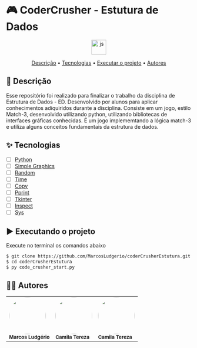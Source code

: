 # 🎮 CoderCrusher - Estutura de Dados

<div align="center" display="flex" style="justify-content:flex-start;">
      <img align="center" alt="js" height="40" width="40" src="https://cdn.jsdelivr.net/gh/devicons/devicon/icons/python/python-original.svg" />
</div>

<p align="center">
 <a href="#desc">Descrição</a> •
 <a href="#tecnologias">Tecnologias</a> • 
 <a href="#executando">Executar o projeto</a> • 
 <a href="#autor">Autores</a>
</p>

<div id="desc"/>

## 📝 Descrição
Esse repositório foi realizado para finalizar o trabalho da disciplina de Estrutura de Dados - ED. 
Desenvolvido por alunos para aplicar conhecimentos adiquiridos durante a disciplina.
Consiste em um jogo, estilo Match-3, desenvolvido utilizando python, utilizando bibliotecas de interfaces gráficas conhecidas.
É um jogo implememtando a lógica match-3 e utiliza alguns conceitos fundamentais da estrutura de dados.

<div id="tecnologias"/>

## ✨ Tecnologias

-   [ ] [Python](https://www.python.org/)
-   [ ] [Simple Graphics](https://github.com/EstiT/ImageOverlay/blob/master/SimpleGraphics.py)
-   [ ] [Random](https://docs.python.org/3/library/random.html)
-   [ ] [Time](https://docs.python.org/3/library/time.html)
-   [ ] [Copy](https://docs.python.org/3/library/copy.html)
-   [ ] [Pprint](https://docs.python.org/3/library/pprint.html)
-   [ ] [Tkinter](https://docs.python.org/3/library/tkinter.html)
-   [ ] [Inspect](https://docs.python.org/3/library/inspect.html)
-   [ ] [Sys](https://docs.python.org/3/library/sys.html)
  
<div id="executando" />

## ▶️ Executando o projeto

Execute no terminal os comandos abaixo

```sh
$ git clone https://github.com/MarcosLudgerio/coderCrusherEstutura.git
$ cd coderCrusherEstutura
$ py code_crusher_start.py
```

<div id="autor" />

## 👩‍💻 Autores

<table align="center" >
   <tr>
     <td>
        <a href="https://github.com/MarcosLudgerio">
            <img style="border-radius: 50%;" src="https://github.com/MarcosLudgerio.png" width="100px;" alt=""/>
        </a>
        <br/><sub><b>Marcos Ludgério</b></sub>
     </td>
    <td>
        <a href="https://github.com/camilatereza">
            <img style="border-radius: 50%;" src="https://github.com/camilatereza.png" width="100px;" alt=""/>
        </a>
        <br/><sub><b>Camila Tereza</b></sub>
    </td>
    <td>
        <a href="https://github.com/VitorAmrm">
            <img style="border-radius: 50%;" src="https://github.com/VitorAmrm.png" width="100px;" alt=""/>
        </a>
        <br/><sub><b>Camila Tereza</b></sub>
    </td>
   </tr>
</table>
